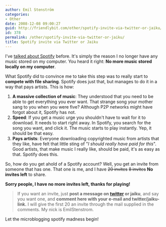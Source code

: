 ```yaml
---
author: Emil Stenström
categories:
- Other
date: 2008-12-08 09:00:27
guid: http://friendlybit.com/other/spotify-invite-via-twitter-or-jaiku/
id: 378
permalink: /other/spotify-invite-via-twitter-or-jaiku/
title: Spotify invite via Twitter or Jaiku
---
```


I've [talked about Spotify](/other/spotify-is-a-lot-like/) before. It's simply the reason I no longer have any music stored on my computer. You heard it right: **No more music stored locally on my computer**.

What Spotify did to convince me to take this step was to really start to **compete with file sharing**. Spotify does just that, but manages to do it in a way that pays artists. This is how:

  1. **A massive collection of music**: They understood that you need to be able to get everything you ever want. That strange song your mother sang to you when you were five? Although P2P networks might have forgot about it, Spotify has not.
  2. **Speed**: If you get a music urge you shouldn't have to wait for it to download. It needs to start right away. In Spotify, you search for the song you want, and click it. The music starts to play instantly. Yep, it should be that easy.
  3. **Pays artists**: Everyone downloading copyrighted music from artists that they like, have felt that little sting of "_I should really have paid for this_". Good artists, that make music I really like, should be paid, it's as easy as that. Spotify does this.

So, how do you get ahold of a Spotify account? Well, you get an invite from someone that has one. That one is me, and I have <del>20 invites</del> <del>8 invites</del> **No invites left** to share.

**Sorry people, I have no more invites left, thanks for playing!**

> If you want an invite, just **post a message on [twitter](http://twitter.com) or jaiku**, and say you want one, and **comment here with your e-mail and twitter/jaiku-link.** I will give the first 20 an invite through the mail supplied in the comments. My nick is EmilStenstrom.

Let the microblogging spotify madness begin!
